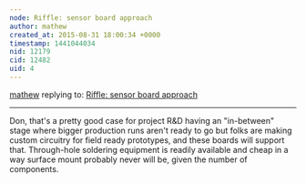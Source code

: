 ```yaml
---
node: Riffle: sensor board approach
author: mathew
created_at: 2015-08-31 18:00:34 +0000
timestamp: 1441044034
nid: 12179
cid: 12482
uid: 4
---
```




[mathew](../profile/mathew) replying to: [Riffle: sensor board approach](../notes/donblair/08-28-2015/riffle-sensor-board-approach)

----
Don, that's a pretty good case for project R&D having  an "in-between" stage where bigger production runs aren't ready to go but folks are making custom circuitry for field ready prototypes, and these boards will support that.  Through-hole soldering equipment is readily available and cheap in a way surface mount probably never will be, given the number of components. 